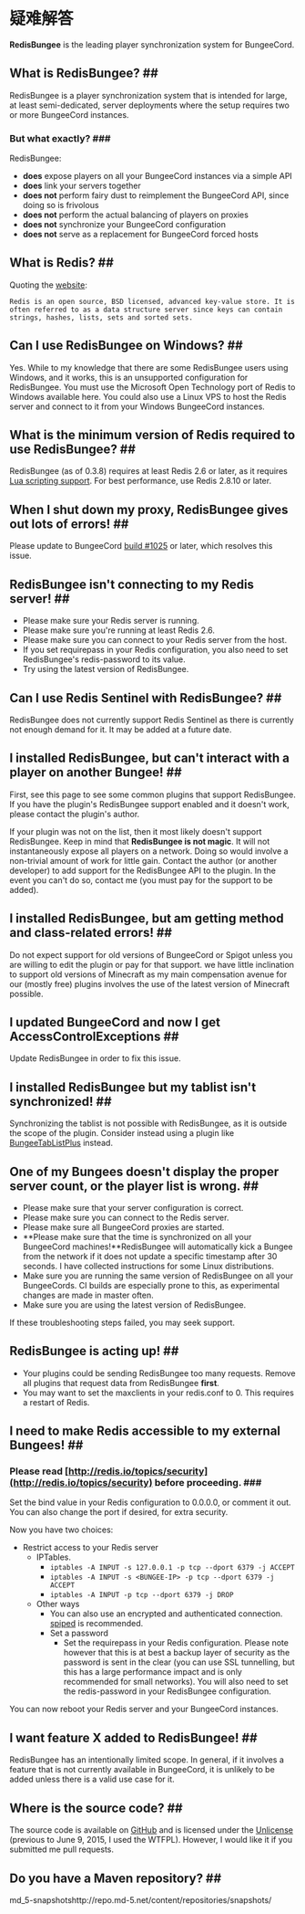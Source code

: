 # 疑难解答

**RedisBungee** is the leading player synchronization system for BungeeCord.

## What is RedisBungee? \#\#

RedisBungee is a player synchronization system that is intended for large, at least semi-dedicated, server deployments where the setup requires two or more BungeeCord instances.

### But what exactly? \#\#\#

RedisBungee:

* **does** expose players on all your BungeeCord instances via a simple API
* **does** link your servers together
* **does not** perform fairy dust to reimplement the BungeeCord API, since doing so is frivolous
* **does not** perform the actual balancing of players on proxies
* **does not** synchronize your BungeeCord configuration
* **does not** serve as a replacement for BungeeCord forced hosts

## What is Redis? \#\#

Quoting the [website](http://redis.io/topics/introduction):

```text
Redis is an open source, BSD licensed, advanced key-value store. It is often referred to as a data structure server since keys can contain strings, hashes, lists, sets and sorted sets.
```

## Can I use RedisBungee on Windows? \#\#

Yes. While to my knowledge that there are some RedisBungee users using Windows, and it works, this is an unsupported configuration for RedisBungee. You must use the Microsoft Open Technology port of Redis to Windows available here. You could also use a Linux VPS to host the Redis server and connect to it from your Windows BungeeCord instances.

## What is the minimum version of Redis required to use RedisBungee? \#\#

RedisBungee \(as of 0.3.8\) requires at least Redis 2.6 or later, as it requires [Lua scripting support](http://redis.io/commands/eval). For best performance, use Redis 2.8.10 or later.

## When I shut down my proxy, RedisBungee gives out lots of errors! \#\#

Please update to BungeeCord [build \#1025](http://ci.md-5.net/job/BungeeCord/1025/) or later, which resolves this issue.

## RedisBungee isn't connecting to my Redis server! \#\#

* Please make sure your Redis server is running.
* Please make sure you're running at least Redis 2.6.
* Please make sure you can connect to your Redis server from the host.
* If you set requirepass in your Redis configuration, you also need to set RedisBungee's redis-password to its value.
* Try using the latest version of RedisBungee.

## Can I use Redis Sentinel with RedisBungee? \#\#

RedisBungee does not currently support Redis Sentinel as there is currently not enough demand for it. It may be added at a future date.

## I installed RedisBungee, but can't interact with a player on another Bungee! \#\#

First, see this page to see some common plugins that support RedisBungee. If you have the plugin's RedisBungee support enabled and it doesn't work, please contact the plugin's author.

If your plugin was not on the list, then it most likely doesn't support RedisBungee. Keep in mind that **RedisBungee is not magic**. It will not instantaneously expose all players on a network. Doing so would involve a non-trivial amount of work for little gain. Contact the author \(or another developer\) to add support for the RedisBungee API to the plugin. In the event you can't do so, contact me \(you must pay for the support to be added\).

## I installed RedisBungee, but am getting method and class-related errors! \#\#

Do not expect support for old versions of BungeeCord or Spigot unless you are willing to edit the plugin or pay for that support. we have little inclination to support old versions of Minecraft as my main compensation avenue for our \(mostly free\) plugins involves the use of the latest version of Minecraft possible.

## I updated BungeeCord and now I get AccessControlExceptions \#\#

Update RedisBungee in order to fix this issue.

## I installed RedisBungee but my tablist isn't synchronized! \#\#

Synchronizing the tablist is not possible with RedisBungee, as it is outside the scope of the plugin. Consider instead using a plugin like [BungeeTabListPlus](http://www.spigotmc.org/resources/bungeetablistplus.313/) instead.

## One of my Bungees doesn't display the proper server count, or the player list is wrong. \#\#

* Please make sure that your server configuration is correct.
* Please make sure you can connect to the Redis server.
* Please make sure all BungeeCord proxies are started.
* **Please make sure that the time is synchronized on all your BungeeCord machines!**RedisBungee will automatically kick a Bungee from the network if it does not update a specific timestamp after 30 seconds. I have collected instructions for some Linux distributions.
* Make sure you are running the same version of RedisBungee on all your BungeeCords. CI builds are especially prone to this, as experimental changes are made in master often.
* Make sure you are using the latest version of RedisBungee.

If these troubleshooting steps failed, you may seek support.

## RedisBungee is acting up! \#\#

* Your plugins could be sending RedisBungee too many requests. Remove all plugins that request data from RedisBungee **first**.
* You may want to set the maxclients in your redis.conf to 0. This requires a restart of Redis.

## I need to make Redis accessible to my external Bungees! \#\#

### Please read [http://redis.io/topics/security](http://redis.io/topics/security) before proceeding. \#\#\#

Set the bind value in your Redis configuration to 0.0.0.0, or comment it out. You can also change the port if desired, for extra security.

Now you have two choices:

* Restrict access to your Redis server
  * IPTables.
    * `iptables -A INPUT -s 127.0.0.1 -p tcp --dport 6379 -j ACCEPT`
    * `iptables -A INPUT -s <BUNGEE-IP> -p tcp --dport 6379 -j ACCEPT`
    * `iptables -A INPUT -p tcp --dport 6379 -j DROP`
  * Other ways
    * You can also use an encrypted and authenticated connection. [spiped](https://www.tarsnap.com/spiped.html) is recommended.
    * Set a password
      * Set the requirepass in your Redis configuration. Please note however that this is at best a backup layer of security as the password is sent in the clear \(you can use SSL tunnelling, but this has a large performance impact and is only recommended for small networks\). You will also need to set the redis-password in your RedisBungee configuration.

You can now reboot your Redis server and your BungeeCord instances.

## I want feature X added to RedisBungee! \#\#

RedisBungee has an intentionally limited scope. In general, if it involves a feature that is not currently available in BungeeCord, it is unlikely to be added unless there is a valid use case for it.

## Where is the source code? \#\#

The source code is available on [GitHub](https://github.com/thechunknetwork/RedisBungee) and is licensed under the [Unlicense](http://unlicense.org/) \(previous to June 9, 2015, I used the WTFPL\). However, I would like it if you submitted me pull requests.

## Do you have a Maven repository? \#\#

md\_5-snapshotshttp://repo.md-5.net/content/repositories/snapshots/

